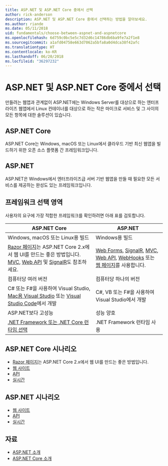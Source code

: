 ```yaml
---
title: ASP.NET 및 ASP.NET Core 중에서 선택
author: rick-anderson
description: ASP.NET 및 ASP.NET Core 중에서 선택하는 방법을 알아보세요.
ms.author: riande
ms.date: 05/11/2018
uid: fundamentals/choose-between-aspnet-and-aspnetcore
ms.openlocfilehash: 6d759c0bc5e5c7d32d6c14786db6ba9fe7a2f1e8
ms.sourcegitcommit: a1afd04758e663d7062a5bfa8a0d4dca38f42afc
ms.translationtype: HT
ms.contentlocale: ko-KR
ms.lasthandoff: 06/20/2018
ms.locfileid: "36297232"
---
```

# <a name="choose-between-aspnet-and-aspnet-core"></a>ASP.NET 및 ASP.NET Core 중에서 선택

만들려는 웹앱과 관계없이 ASP.NET에는 Windows Server를 대상으로 하는 엔터프라이즈 웹앱에서 Linux 컨테이너를 대상으로 하는 작은 마이크로 서비스 및 그 사이의 모든 항목에 대한 솔루션이 있습니다.

## <a name="aspnet-core"></a>ASP.NET Core

ASP.NET Core는 Windows, macOS 또는 Linux에서 클라우드 기반 최신 웹앱을 빌드하기 위한 오픈 소스 플랫폼 간 프레임워크입니다.

## <a name="aspnet"></a>ASP.NET

ASP.NET은 Windows에서 엔터프라이즈급 서버 기반 웹앱을 만들 때 필요한 모든 서비스를 제공하는 완성도 있는 프레임워크입니다.

## <a name="framework-selection"></a>프레임워크 선택 영역

사용자의 요구에 가장 적합한 프레임워크를 확인하려면 아래 표를 검토합니다.

| ASP.NET Core | ASP.NET |
|---|---|
|Windows, macOS 또는 Linux용 빌드|Windows용 빌드|
|[Razor 페이지](xref:razor-pages/index)는 ASP.NET Core 2.x에서 웹 UI를 만드는 좋은 방법입니다. [MVC](xref:mvc/overview), [Web API](xref:tutorials/first-web-api) 및 [SignalR](xref:signalr/introduction)도 참조하세요.|[Web Forms](/aspnet/web-forms), [SignalR](/aspnet/signalr), [MVC](/aspnet/mvc), [Web API](/aspnet/web-api/), [WebHooks](/aspnet/webhooks/) 또는 [웹 페이지](/aspnet/web-pages)를 사용합니다.|
|컴퓨터당 여러 버전|컴퓨터당 하나의 버전|
|C# 또는 F#을 사용하여 Visual Studio, [Mac용 Visual Studio](https://www.visualstudio.com/vs/visual-studio-mac/) 또는 [Visual Studio Code](https://code.visualstudio.com/)에서 개발|C#, VB 또는 F#을 사용하여 Visual Studio에서 개발|
|ASP.NET보다 고성능|성능 양호|
|[.NET Framework 또는 .NET Core 런타임 선택](/dotnet/articles/standard/choosing-core-framework-server)|.NET Framework 런타임 사용|

## <a name="aspnet-core-scenarios"></a>ASP.NET Core 시나리오

* [Razor 페이지](xref:razor-pages/index)는 ASP.NET Core 2.x에서 웹 UI를 만드는 좋은 방법입니다.
* [웹 사이트](xref:tutorials/first-mvc-app/index)
* [API](xref:tutorials/first-web-api)
* [실시간](xref:signalr/index)

## <a name="aspnet-scenarios"></a>ASP.NET 시나리오

* [웹 사이트](/aspnet/mvc)
* [API](/aspnet/web-api)
* [실시간](/aspnet/signalr)

## <a name="resources"></a>자료

* [ASP.NET 소개](/aspnet/overview)
* [ASP.NET Core 소개](xref:index)
